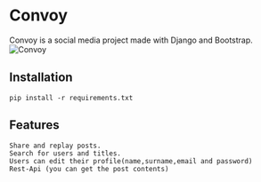# Convoy
Convoy is a social media project made with Django and Bootstrap.
![Convoy](https://github.com/furkanonder/Convoy/blob/master/convoy-live.png)


## Installation
```
pip install -r requirements.txt
```
## Features
    Share and replay posts.
    Search for users and titles.
    Users can edit their profile(name,surname,email and password)
    Rest-Api (you can get the post contents)
